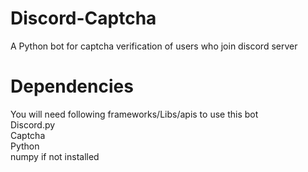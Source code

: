 # Discord-Captcha
A Python bot for captcha verification of users who join discord server<br />
# Dependencies
You will need following frameworks/Libs/apis to use this bot<br />
Discord.py <br />
Captcha <br />
Python<br />
numpy if not installed<br /><br />
